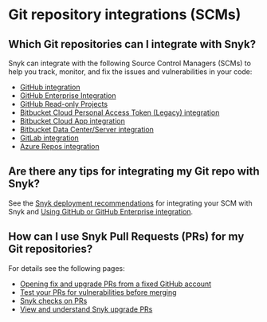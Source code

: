 # Git repository integrations (SCMs)

## Which Git repositories can I integrate with Snyk?

Snyk can integrate with the following Source Control Managers (SCMs) to help you track, monitor, and fix the issues and vulnerabilities in your code:

* [GitHub integration](github-integration.md)
* [GitHub Enterprise Integration](github-enterprise-integration.md)
* [GitHub Read-only Projects](github-read-only-projects.md)
* [Bitbucket Cloud Personal Access Token (Legacy) integration](bitbucket-cloud-integration.md)
* [Bitbucket Cloud App integration](bitbucket-cloud-app-integration.md)
* [Bitbucket Data Center/Server integration](bitbucket-data-center-server-integration.md)
* [GitLab integration](gitlab-integration.md)
* [Azure Repos integration](azure-repos-integration.md)

## Are there any tips for integrating my Git repo with Snyk?

See the [Snyk deployment recommendations](snyk-scm-integration-good-practices.md) for integrating your SCM with Snyk and [Using GitHub or GitHub Enterprise integration](using-github-or-github-enterprise-integration.md).

## How can I use Snyk Pull Requests (PRs) for my Git repositories?

For details see the following pages:

* [Opening fix and upgrade PRs from a fixed GitHub account](opening-fix-and-upgrade-pull-requests-from-a-fixed-github-account.md)
* [Test your PRs for vulnerabilities before merging](broken-reference)
* [Snyk checks on PRs](broken-reference)
* [View and understand Snyk upgrade PRs](view-and-understand-snyk-upgrade-pull-requests.md)
